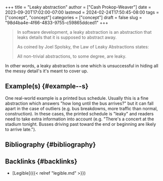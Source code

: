 +++
title = "Leaky abstraction"
author = ["Cash Prokop-Weaver"]
date = 2023-09-20T17:02:00-07:00
lastmod = 2024-02-24T17:50:45-08:00
tags = ["concept", "concept"]
categories = ["concept"]
draft = false
slug = "98d4ba4e-4f66-4833-9755-c59865ddced1"
+++

> In software development, a leaky abstraction is an abstraction that leaks details that it is supposed to abstract away.
>
> As coined by Joel Spolsky, the Law of Leaky Abstractions states:
>
> <div class="quote2">
>
> All non-trivial abstractions, to some degree, are leaky.
>
> </div>

In other words, a leaky abstraction is one which is unsuccessful in hiding all the messy detail's it's meant to cover up.


## Example(s) {#example--s}

One real-world example is a printed bus schedule. Usually this is a fine abstraction which answers "how long until the bus arrives?" but it can fall apart in the case of outliers (e.g. bus breakdowns, more traffic than normal, construction). In these cases, the printed schedule is "leaky" and readers need to take extra information into account (e.g. "There's a concert at the stadium tonight. Busses driving past toward the end or beginning are likely to arrive late.").


## Bibliography {#bibliography}

<style>.csl-entry{text-indent: -1.5em; margin-left: 1.5em;}</style><div class="csl-bib-body">
</div>


## Backlinks {#backlinks}

-   [Legible]({{< relref "legible.md" >}})
